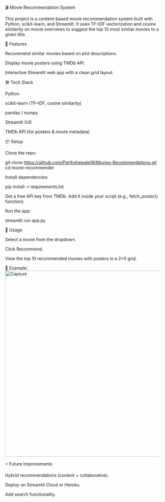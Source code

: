 🎬 Movie Recommendation System

This project is a content-based movie recommendation system built with Python, scikit-learn, and Streamlit. It uses TF–IDF vectorization and cosine similarity on movie overviews to suggest the top 10 most similar movies to a given title.

🚀 Features

Recommend similar movies based on plot descriptions.

Display movie posters using TMDb API.

Interactive Streamlit web app with a clean grid layout.

🛠️ Tech Stack

Python

scikit-learn (TF–IDF, cosine similarity)

pandas / numpy

Streamlit (UI)

TMDb API (for posters & movie metadata)

📦 Setup

Clone the repo:

git clone https://github.com/Parthshewale18/Movies-Recommendations.git
cd movie-recommender


Install dependencies:

pip install -r requirements.txt


Get a free API key from TMDb.
Add it inside your script (e.g., fetch_poster() function).

Run the app:

streamlit run app.py

🎯 Usage

Select a movie from the dropdown.

Click Recommend.

View the top 10 recommended movies with posters in a 2×5 grid.

📸 Example:
<img width="613" height="606" alt="Capture" src="https://github.com/user-attachments/assets/8592ce12-4a01-4dfd-8a75-61c87ac1b764" />


⚡ Future Improvements

Hybrid recommendations (content + collaborative).

Deploy on Streamlit Cloud or Heroku.

Add search functionality.
